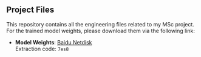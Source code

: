 ## Project Files

This repository contains all the engineering files related to my MSc project.  
For the trained model weights, please download them via the following link:

- **Model Weights**: [Baidu Netdisk](https://pan.baidu.com/s/1nyXgtM3MBc5jkd86Wv8MsQ)  
  Extraction code: `7es8`
